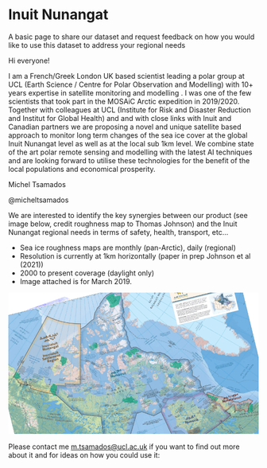 # Inuit Nunangat
A basic page to share our dataset and request feedback on how you would like to use this dataset to address your regional needs


Hi everyone! 

I am a French/Greek London UK based scientist leading a polar group at UCL (Earth Science / Centre for Polar Observation and Modelling) with 10+ years expertise in satellite monitoring and modelling . I was one of the few scientists that took part in the MOSAiC Arctic expedition in 2019/2020. Together with colleagues at UCL (Institute for Risk and Disaster Reduction and Institut for Global Health) and and with close links with Inuit and Canadian partners we are proposing a novel and unique satellite based approach to monitor long term changes of the sea ice cover at the global Inuit Nunangat level as well as at the local sub 1km level. We combine state of the art polar remote sensing and modelling with the latest AI techniques and are looking forward to utilise these technologies for the benefit of the local populations and economical prosperity. 

Michel Tsamados 

@micheltsamados


We are interested to identify the key synergies between our product (see image below, credit roughness map to Thomas Johnson) and the Inuit Nunangat regional needs in terms of safety, health, transport, etc...

- Sea ice roughness maps are monthly (pan-Arctic), daily (regional) 
- Resolution is currently at 1km horizontally (paper in prep Johnson et al (2021))
- 2000 to present coverage (daylight only)
- Image attached is for March 2019. 

![alt text](https://github.com/mimi1981/InuitNunangat/blob/main/Inuit%20Nunangat2.gif?raw=true)

Please contact me m.tsamados@ucl.ac.uk if you want to find out more about it and for ideas on how you could use it:
